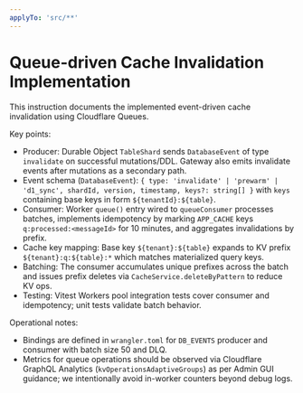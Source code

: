 ```yaml
---
applyTo: 'src/**'
---
```


# Queue-driven Cache Invalidation Implementation

This instruction documents the implemented event-driven cache invalidation using Cloudflare Queues.

Key points:

- Producer: Durable Object `TableShard` sends `DatabaseEvent` of type `invalidate` on successful mutations/DDL. Gateway also emits invalidate events after mutations as a secondary path.
- Event schema (`DatabaseEvent`): `{ type: 'invalidate' | 'prewarm' | 'd1_sync', shardId, version, timestamp, keys?: string[] }` with `keys` containing base keys in form `${tenantId}:${table}`.
- Consumer: Worker `queue()` entry wired to `queueConsumer` processes batches, implements idempotency by marking `APP_CACHE` keys `q:processed:<messageId>` for 10 minutes, and aggregates invalidations by prefix.
- Cache key mapping: Base key `${tenant}:${table}` expands to KV prefix `${tenant}:q:${table}:*` which matches materialized query keys.
- Batching: The consumer accumulates unique prefixes across the batch and issues prefix deletes via `CacheService.deleteByPattern` to reduce KV ops.
- Testing: Vitest Workers pool integration tests cover consumer and idempotency; unit tests validate batch behavior.

Operational notes:

- Bindings are defined in `wrangler.toml` for `DB_EVENTS` producer and consumer with batch size 50 and DLQ.
- Metrics for queue operations should be observed via Cloudflare GraphQL Analytics (`kvOperationsAdaptiveGroups`) as per Admin GUI guidance; we intentionally avoid in-worker counters beyond debug logs.
